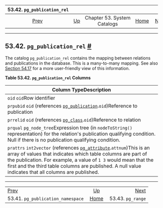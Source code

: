<!--?xml version="1.0" encoding="UTF-8" standalone="no"?-->

|                            53.42. `pg_publication_rel`                           |                                                   |                             |                                                       |                                                  |
| :------------------------------------------------------------------------------: | :------------------------------------------------ | :-------------------------: | ----------------------------------------------------: | -----------------------------------------------: |
| [Prev](catalog-pg-publication-namespace.html "53.41. pg_publication_namespace")  | [Up](catalogs.html "Chapter 53. System Catalogs") | Chapter 53. System Catalogs | [Home](index.html "PostgreSQL 17devel Documentation") |  [Next](catalog-pg-range.html "53.43. pg_range") |

***

## 53.42. `pg_publication_rel` [#](#CATALOG-PG-PUBLICATION-REL)

[]()

The catalog `pg_publication_rel` contains the mapping between relations and publications in the database. This is a many-to-many mapping. See also [Section 54.17](view-pg-publication-tables.html "54.17. pg_publication_tables") for a more user-friendly view of this information.

**Table 53.42. `pg_publication_rel` Columns**

| Column TypeDescription                                                                                                                                                                                                                                                                                                                                            |
| ----------------------------------------------------------------------------------------------------------------------------------------------------------------------------------------------------------------------------------------------------------------------------------------------------------------------------------------------------------------- |
| `oid` `oid`Row identifier                                                                                                                                                                                                                                                                                                                                         |
| `prpubid` `oid` (references [`pg_publication`](catalog-pg-publication.html "53.40. pg_publication").`oid`)Reference to publication                                                                                                                                                                                                                                |
| `prrelid` `oid` (references [`pg_class`](catalog-pg-class.html "53.11. pg_class").`oid`)Reference to relation                                                                                                                                                                                                                                                     |
| `prqual` `pg_node_tree`Expression tree (in `nodeToString()` representation) for the relation's publication qualifying condition. Null if there is no publication qualifying condition.                                                                                                                                                                            |
| `prattrs` `int2vector` (references [`pg_attribute`](catalog-pg-attribute.html "53.7. pg_attribute").`attnum`)This is an array of values that indicates which table columns are part of the publication. For example, a value of `1 3` would mean that the first and the third table columns are published. A null value indicates that all columns are published. |

***

|                                                                                  |                                                       |                                                  |
| :------------------------------------------------------------------------------- | :---------------------------------------------------: | -----------------------------------------------: |
| [Prev](catalog-pg-publication-namespace.html "53.41. pg_publication_namespace")  |   [Up](catalogs.html "Chapter 53. System Catalogs")   |  [Next](catalog-pg-range.html "53.43. pg_range") |
| 53.41. `pg_publication_namespace`                                                | [Home](index.html "PostgreSQL 17devel Documentation") |                                53.43. `pg_range` |
